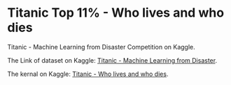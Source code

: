 # Titanic Top 11% - Who lives and who dies
Titanic - Machine Learning from Disaster Competition on Kaggle.

The Link of dataset on Kaggle: [Titanic - Machine Learning from Disaster](https://www.kaggle.com/c/titanic).

The kernal on Kaggle: [Titanic - Who lives and who dies](https://www.kaggle.com/abdelrahmanzied/titanic-top-14-who-lives-and-who-dies).
